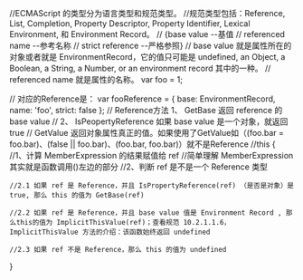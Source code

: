 //ECMAScript 的类型分为语言类型和规范类型。
  //规范类型包括：Reference, List, Completion, Property Descriptor, Property Identifier, Lexical Environment, 和 Environment Record。
  // {base value --基值
  // referenced name --参考名称
  // strict reference --严格参照}
  // base value 就是属性所在的对象或者就是 EnvironmentRecord，它的值只可能是 undefined, an Object, a Boolean, a String, a Number, or an environment record 其中的一种。
  // referenced name 就是属性的名称。
  var foo = 1;

  // 对应的Reference是：
  var fooReference = {
    base: EnvironmentRecord,
    name: 'foo',
    strict: false
  };
  // Reference方法 1、 GetBase 返回 reference 的 base value
  // 2、 IsPeopertyReference 如果 base value 是一个对象，就返回true
  // GetValue 返回对象属性真正的值。如果使用了GetValue如（(foo.bar = foo.bar)、(false || foo.bar)、(foo.bar, foo.bar)）就不是Reference
  //this
  {
    //1、计算 MemberExpression 的结果赋值给 ref
      //简单理解 MemberExpression 其实就是函数调用()左边的部分
    //2、判断 ref 是不是一个 Reference 类型

    //2.1 如果 ref 是 Reference，并且 IsPropertyReference(ref) （是否是对象）是 true, 那么 this 的值为 GetBase(ref)

    //2.2 如果 ref 是 Reference，并且 base value 值是 Environment Record , 那么this的值为 ImplicitThisValue(ref)；查看规范 10.2.1.1.6，ImplicitThisValue 方法的介绍：该函数始终返回 undefined

    //2.3 如果 ref 不是 Reference，那么 this 的值为 undefined
  }
